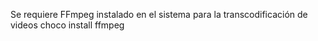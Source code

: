 
Se requiere FFmpeg instalado en el sistema para la transcodificación de videos choco install ffmpeg
